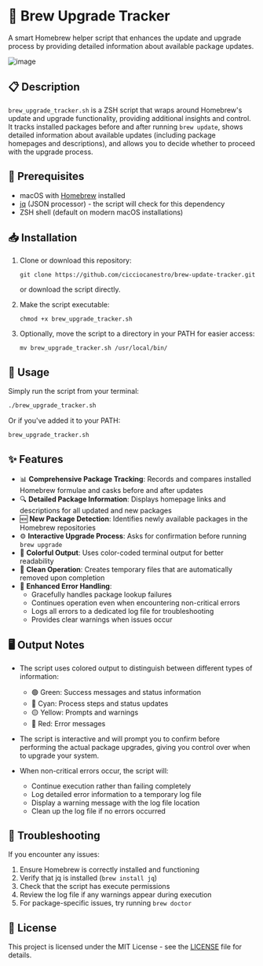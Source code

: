 # 🍺 Brew Upgrade Tracker

A smart Homebrew helper script that enhances the update and upgrade process by providing detailed information about available package updates.

![image](https://github.com/user-attachments/assets/cf807b0e-0930-4031-8d67-5ada1815fb42)


## 📋 Description

`brew_upgrade_tracker.sh` is a ZSH script that wraps around Homebrew's update and upgrade functionality, providing additional insights and control. It tracks installed packages before and after running `brew update`, shows detailed information about available updates (including package homepages and descriptions), and allows you to decide whether to proceed with the upgrade process.

## 🔧 Prerequisites

- macOS with [Homebrew](https://brew.sh/) installed
- [jq](https://stedolan.github.io/jq/) (JSON processor) - the script will check for this dependency
- ZSH shell (default on modern macOS installations)

## 📥 Installation

1. Clone or download this repository:
   ```
   git clone https://github.com/cicciocanestro/brew-update-tracker.git
   ```
   or download the script directly.

2. Make the script executable:
   ```
   chmod +x brew_upgrade_tracker.sh
   ```

3. Optionally, move the script to a directory in your PATH for easier access:
   ```
   mv brew_upgrade_tracker.sh /usr/local/bin/
   ```

## 🚀 Usage

Simply run the script from your terminal:

```bash
./brew_upgrade_tracker.sh
```

Or if you've added it to your PATH:

```bash
brew_upgrade_tracker.sh
```

## ✨ Features

- 📊 **Comprehensive Package Tracking**: Records and compares installed Homebrew formulae and casks before and after updates
- 🔍 **Detailed Package Information**: Displays homepage links and descriptions for all updated and new packages
- 🆕 **New Package Detection**: Identifies newly available packages in the Homebrew repositories
- ⚙️ **Interactive Upgrade Process**: Asks for confirmation before running `brew upgrade`
- 🎨 **Colorful Output**: Uses color-coded terminal output for better readability
- 🧹 **Clean Operation**: Creates temporary files that are automatically removed upon completion
- 📝 **Enhanced Error Handling**: 
  - Gracefully handles package lookup failures
  - Continues operation even when encountering non-critical errors
  - Logs all errors to a dedicated log file for troubleshooting
  - Provides clear warnings when issues occur

## 🖥️ Output Notes

- The script uses colored output to distinguish between different types of information:
  - 🟢 Green: Success messages and status information
  - 🔵 Cyan: Process steps and status updates
  - 🟡 Yellow: Prompts and warnings
  - 🔴 Red: Error messages

- The script is interactive and will prompt you to confirm before performing the actual package upgrades, giving you control over when to upgrade your system.
- When non-critical errors occur, the script will:
  - Continue execution rather than failing completely
  - Log detailed error information to a temporary log file
  - Display a warning message with the log file location
  - Clean up the log file if no errors occurred

## 🚫 Troubleshooting

If you encounter any issues:

1. Ensure Homebrew is correctly installed and functioning
2. Verify that jq is installed (`brew install jq`)
3. Check that the script has execute permissions
4. Review the log file if any warnings appear during execution
5. For package-specific issues, try running `brew doctor`

## 📄 License

This project is licensed under the MIT License - see the [LICENSE](LICENSE) file for details.
